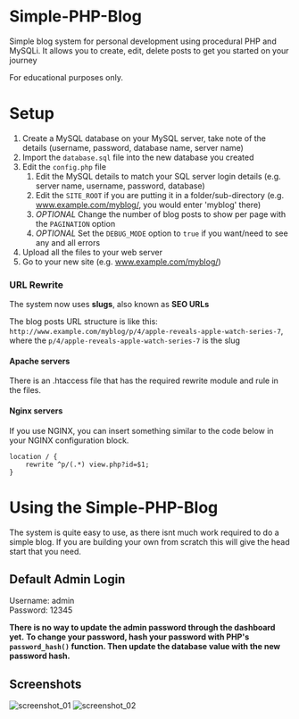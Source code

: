 # Simple-PHP-Blog
Simple blog system for personal development using procedural PHP and MySQLi. It allows you to create, edit, delete posts to get you started on your journey

For educational purposes only.

Setup
=====
1. Create a MySQL database on your MySQL server, take note of the details (username, password, database name, server name)
2. Import the `database.sql` file into the new database you created
3. Edit the `config.php` file
   1. Edit the MySQL details to match your SQL server login details (e.g. server name, username, password, database)
   2. Edit the `SITE_ROOT` if you are putting it in a folder/sub-directory (e.g. www.example.com/myblog/, you would enter 'myblog' there)
   3. _OPTIONAL_ Change the number of blog posts to show per page with the `PAGINATION` option
   4. _OPTIONAL_ Set the `DEBUG_MODE` option to `true` if you want/need to see any and all errors
4. Upload all the files to your web server
5. Go to your new site (e.g. www.example.com/myblog/)

### URL Rewrite
The system now uses **slugs**, also known as **SEO URLs**

The blog posts URL structure is like this: `http://www.example.com/myblog/p/4/apple-reveals-apple-watch-series-7`, where the `p/4/apple-reveals-apple-watch-series-7` is the slug

#### Apache servers
There is an .htaccess file that has the required rewrite module and rule in the files.

#### Nginx servers
If you use NGINX, you can insert something similar to the code below in your NGINX configuration block.      
```
location / {
    rewrite ^p/(.*) view.php?id=$1;
}
```

Using the Simple-PHP-Blog
=====
The system is quite easy to use, as there isnt much work required to do a simple blog. If you are building your own from scratch this will give the head start that you need.

## Default Admin Login
Username: admin  
Password: 12345   

**__There is no way to update the admin password through the dashboard yet.__**
**__To change your password, hash your password with PHP's `password_hash()` function. Then update the database value with the new password hash.__**

## Screenshots

![screenshot_01](https://user-images.githubusercontent.com/16838612/66112823-78d32e00-e5c3-11e9-9b38-93ba488071e0.jpg)
![screenshot_02](https://user-images.githubusercontent.com/16838612/66112874-8d172b00-e5c3-11e9-97e4-590da5675100.jpg)
